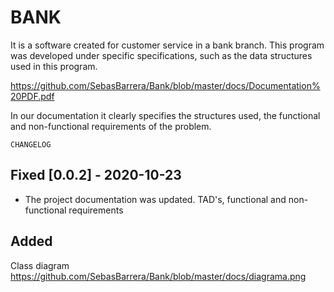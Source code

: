 # BANK
It is a software created for customer service in a bank branch. This program was developed under specific specifications, such as the data structures used in this program.

https://github.com/SebasBarrera/Bank/blob/master/docs/Documentation%20PDF.pdf

In our documentation it clearly specifies the structures used, the functional and non-functional requirements of the problem.

	CHANGELOG
          
## Fixed [0.0.2] - 2020-10-23
- The project documentation was updated. TAD's, functional and non-functional requirements

## Added

Class diagram   https://github.com/SebasBarrera/Bank/blob/master/docs/diagrama.png      
